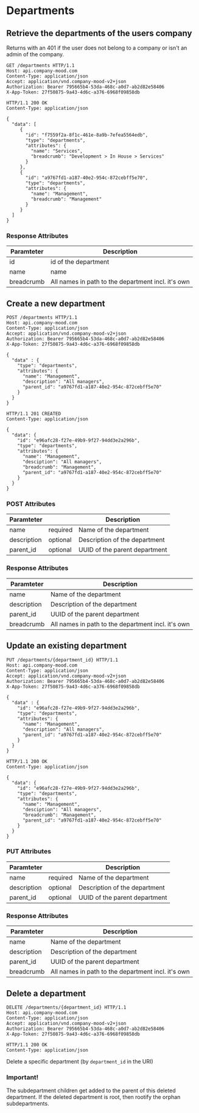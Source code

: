 # Departments

## Retrieve the departments of the users company
Returns with an 401 if the user does not belong to a company or isn't an
admin of the company.

```http
GET /departments HTTP/1.1
Host: api.company-mood.com
Content-Type: application/json
Accept: application/vnd.company-mood-v2+json
Authorization: Bearer 795665b4-53da-468c-a0d7-ab2d82e58406
X-App-Token: 27f50875-9a43-4d6c-a376-6968f09858db
```

```http
HTTP/1.1 200 OK
Content-Type: application/json

{
  "data": [
     {
       "id": "f7559f2a-8f1c-461e-8a9b-7efea5564edb",
       "type": "departments",
       "attributes": {
         "name": "Services",
         "breadcrumb": "Development > In House > Services"
       }
     },
     {
       "id": "a9767fd1-a187-40e2-954c-872cebff5e70",
       "type": "departments",
       "attributes": {
         "name": "Management",
         "breadcrumb": "Management"
       }
     }
  ]
}
```

### Response Attributes

Paramteter | Description
-----------|------------
id         | id of the department
name       | name
breadcrumb | All names in path to the department incl. it's own

## Create a new department

```http
POST /departments HTTP/1.1
Host: api.company-mood.com
Content-Type: application/json
Accept: application/vnd.company-mood-v2+json
Authorization: Bearer 795665b4-53da-468c-a0d7-ab2d82e58406
X-App-Token: 27f50875-9a43-4d6c-a376-6968f09858db

{
  "data" : {
    "type": "departments",
    "attributes": {
      "name": "Management",
      "description": "All managers",
      "parent_id": "a9767fd1-a187-40e2-954c-872cebff5e70"
    }
  }
}
```

```http
HTTP/1.1 201 CREATED
Content-Type: application/json

{
  "data": {
    "id": "e96afc28-f27e-49b9-9f27-94dd3e2a296b",
    "type": "departments",
    "attributes": {
      "name": "Management",
      "desciption": "All managers",
      "breadcrumb": "Management",
      "parent_id": "a9767fd1-a187-40e2-954c-872cebff5e70"
    }
  }
}
```
### POST Attributes

Paramteter  |          | Description
------------|----------|--------------------
name        | required | Name of the department
description | optional | Description of the department
parent_id   | optional | UUID of the parent department

### Response Attributes

Paramteter  | Description
------------|------------
name        | Name of the department
description | Description of the department
parent_id   | UUID of the parent department
breadcrumb  | All names in path to the department incl. it's own

## Update an existing department

```http
PUT /departments/{department_id} HTTP/1.1
Host: api.company-mood.com
Content-Type: application/json
Accept: application/vnd.company-mood-v2+json
Authorization: Bearer 795665b4-53da-468c-a0d7-ab2d82e58406
X-App-Token: 27f50875-9a43-4d6c-a376-6968f09858db

{
  "data" : {
    "id": "e96afc28-f27e-49b9-9f27-94dd3e2a296b",
    "type": "departments",
    "attributes": {
      "name": "Management",
      "description": "All managers",
      "parent_id": "a9767fd1-a187-40e2-954c-872cebff5e70"
    }
  }
}
```

```http
HTTP/1.1 200 OK
Content-Type: application/json

{
  "data": {
    "id": "e96afc28-f27e-49b9-9f27-94dd3e2a296b",
    "type": "departments",
    "attributes": {
      "name": "Management",
      "desciption": "All managers",
      "breadcrumb": "Management",
      "parent_id": "a9767fd1-a187-40e2-954c-872cebff5e70"
    }
  }
}
```
### PUT Attributes

Paramteter  |          | Description
------------|----------|--------------------
name        | required | Name of the department
description | optional | Description of the department
parent_id   | optional | UUID of the parent department

### Response Attributes

Paramteter  | Description
------------|------------
name        | Name of the department
description | Description of the department
parent_id   | UUID of the parent department
breadcrumb  | All names in path to the department incl. it's own

## Delete a department

```http
DELETE /departments/{department_id} HTTP/1.1
Host: api.company-mood.com
Content-Type: application/json
Accept: application/vnd.company-mood-v2+json
Authorization: Bearer 795665b4-53da-468c-a0d7-ab2d82e58406
X-App-Token: 27f50875-9a43-4d6c-a376-6968f09858db
```

```http
HTTP/1.1 200 OK
Content-Type: application/json
```

Delete a specific department (by `department_id` in the URI)

### Important!
The subdepartment children get added to the parent of this deleted department.
If the deleted department is root, then rootify the orphan subdepartments.
